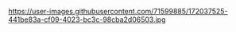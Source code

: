 https://user-images.githubusercontent.com/71599885/172037525-441be83a-cf09-4023-bc3c-98cba2d06503.jpg
